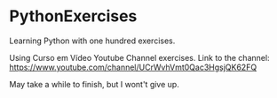 # PythonExercises
Learning Python with one hundred exercises.

Using Curso em Vídeo Youtube Channel exercises.
Link to the channel: https://www.youtube.com/channel/UCrWvhVmt0Qac3HgsjQK62FQ

May take a while to finish, but I wont't give up.
